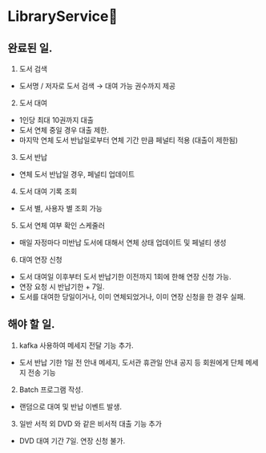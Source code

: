 # LibraryService📖

## 완료된 일.

1. 도서 검색
  - 도서명 / 저자로 도서 검색 → 대여 가능 권수까지 제공

2. 도서 대여
  - 1인당 최대 10권까지 대출
  - 도서 연체 중일 경우 대출 제한. 
  - 마지막 연체 도서 반납일로부터 연체 기간 만큼 페널티 적용 (대출이 제한됨)

3. 도서 반납
  - 연체 도서 반납일 경우, 페널티 업데이트

4. 도서 대여 기록 조회
  - 도서 별, 사용자 별 조회 가능

5. 도서 연체 여부 확인 스케줄러
 - 매일 자정마다 미반납 도서에 대해서 연체 상태 업데이트 및 페널티 생성

6. 대여 연장 신청
  - 도서 대여일 이후부터 도서 반납기한 이전까지 1회에 한해 연장 신청 가능.
  - 연장 요청 시 반납기한 + 7일.
  - 도서를 대여한 당일이거나, 이미 연체되었거나, 이미 연장 신청을 한 경우 실패.


## 해야 할 일.

1. kafka 사용하여 메세지 전달 기능 추가.
  - 도서 반납 기한 1일 전 안내 메세지, 도서관 휴관일 안내 공지 등 회원에게 단체 메세지 전송 기능
2. Batch 프로그램 작성. 
  - 랜덤으로 대여 및 반납 이벤트 발생. 
3. 일반 서적 외 DVD 와 같은 비서적 대출 기능 추가
  - DVD 대여 기간 7일. 연장 신청 불가.
